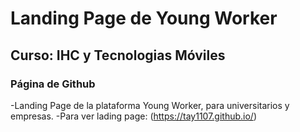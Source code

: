 # Landing Page de Young Worker
## Curso: IHC y Tecnologias Móviles
### Página de Github

-Landing Page de la plataforma Young Worker, para universitarios y empresas.
-Para ver lading page: (https://tay1107.github.io/)
